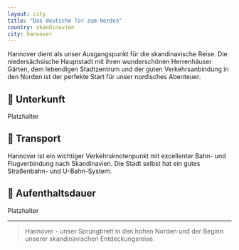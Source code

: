 ```yaml
---
layout: city
title: "Das deutsche Tor zum Norden"
country: skandinavien
city: hannover
---
```


Hannover dient als unser Ausgangspunkt für die skandinavische Reise. Die niedersächsische Hauptstadt mit ihren wunderschönen Herrenhäuser Gärten, dem lebendigen Stadtzentrum und der guten Verkehrsanbindung in den Norden ist der perfekte Start für unser nordisches Abenteuer.

## 🏨 Unterkunft

Platzhalter

## 🚗 Transport

Hannover ist ein wichtiger Verkehrsknotenpunkt mit excellenter Bahn- und Flugverbindung nach Skandinavien. Die Stadt selbst hat ein gutes Straßenbahn- und U-Bahn-System.

## 📅 Aufenthaltsdauer

Platzhalter

---

> Hannover - unser Sprungbrett in den hohen Norden und der Beginn unserer skandinavischen Entdeckungsreise.